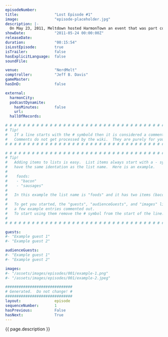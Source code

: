 ```yaml
---
episodeNumber:        
title:                "Lost Episode #1"
image:                "episode-placeholder.jpg"
description: |-
  On May 23, 2011, Meltdown hosted HarmonTown an event that was part comedy stand-up, part pre-beta podcast, and part first initiative on establishing a community on the Moon that starred head of state Dan Harmon creator of Community and also featuring Jeff Bryan Davis as City Comptroller (Harmon's right hand man), Rob Schrab as the Tweetmaster of Classic Tweets (for when Harmon starts to lose the audience), Mike Rock as the purveyor of sexual moments (to add some saucy flavor to the event), and Christen the JPL/NASA scientist who focuses on ionic space propulsion (adding a level of legitimacy and science to the night). The event featured hilarious anecdotes from Harmon's storied life, classic tweets, and singing and dancing. Here's some highlights from the first meeting!I Will Be Your Watermelon
showDate:             "2011-05-24 00:00:00Z"
releaseDate:          
duration:             "00:15:54"
isLostEpisode:        true
isTrailer:            false
hasExplicitLanguage:  false
soundFile:            

venue:                "NerdMelt"
comptroller:          "Jeff B. Davis"
gameMaster:           
hasDnD:               false

external:
  harmonCity:         
  podcastDynamite:
    hasMinutes:       false
    url:              
  hallOfRecords:      

# # # # # # # # # # # # # # # # # # # # # # # # # # # # # # # # # # # # # # # # # # # # #
# Tip!
#   If a line starts with the # symbold then it is considered a comment.
#   Comments do not get processed by the wiki.  They are purely for your information.
# # # # # # # # # # # # # # # # # # # # # # # # # # # # # # # # # # # # # # # # # # # # #

# # # # # # # # # # # # # # # # # # # # # # # # # # # # # # # # # # # # # # # # # # # # #
# Tip!
#   Adding items to lists is easy.  List items always start with a - symbol and have
#   have the same identation as the list name.  Here is an example.
#
#    foods:
#    - "bacon"
#    - "sausages"
#
#   In this example the list name is "foods" and it has two items (bacon, and sausages).
#
#   To get you started, the "guests", "audienceGuests", and "images" lists below have
#   a few example entries commented out.
#   To start using them remove the # symbol from the start of the line.
#
# # # # # # # # # # # # # # # # # # # # # # # # # # # # # # # # # # # # # # # # # # # # #

guests:
#- "Example guest 1"
#- "Example guest 2"

audienceGuests:
#- "Example guest 1"
#- "Example guest 2"

images:
#- "/assets/images/episodes/001/example-1.png"
#- "/assets/images/episodes/001/example-2.jpeg"

##############################
# Generated.  Do not change! #
##############################
layout:               episode
sequenceNumber:       1
hasPrevious:          False
hasNext:              True
---
```


<!-- The episode description will be rendered here -->
{{ page.description }}

<!-- Add your content BELOW here -->
<!-- vvvvvvvvvvvvvvvvvvvvvvvvvvv -->




<!-- ^^^^^^^^^^^^^^^^^^^^^^^^^^^ -->
<!-- Add your content ABOVE here -->

<!-- The episode gallery will be rendered here -->